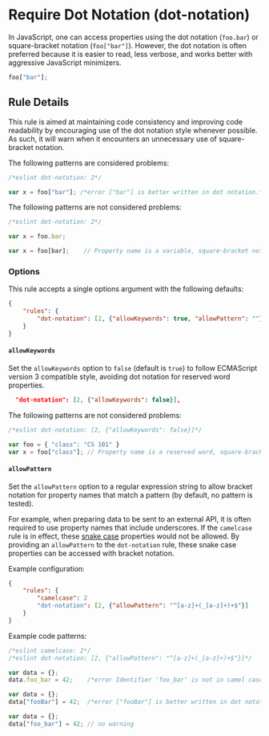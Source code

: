 # Require Dot Notation (dot-notation)

In JavaScript, one can access properties using the dot notation (`foo.bar`) or square-bracket notation (`foo["bar"]`). However, the dot notation is often preferred because it is easier to read, less verbose, and works better with aggressive JavaScript minimizers.

```js
foo["bar"];
```

## Rule Details

This rule is aimed at maintaining code consistency and improving code readability by encouraging use of the dot notation style whenever possible. As such, it will warn when it encounters an unnecessary use of square-bracket notation.

The following patterns are considered problems:

```js
/*eslint dot-notation: 2*/

var x = foo["bar"]; /*error ["bar"] is better written in dot notation.*/
```

The following patterns are not considered problems:

```js
/*eslint dot-notation: 2*/

var x = foo.bar;

var x = foo[bar];    // Property name is a variable, square-bracket notation required
```

### Options

This rule accepts a single options argument with the following defaults:

```json
{
    "rules": {
        "dot-notation": [2, {"allowKeywords": true, "allowPattern": ""}]
    }
}
```

#### `allowKeywords`

Set the `allowKeywords` option to `false` (default is `true`) to follow ECMAScript version 3 compatible style, avoiding dot notation for reserved word properties.

```json
  "dot-notation": [2, {"allowKeywords": false}],
```

The following patterns are not considered problems:

```js
/*eslint dot-notation: [2, {"allowKeywords": false}]*/

var foo = { "class": "CS 101" }
var x = foo["class"]; // Property name is a reserved word, square-bracket notation required
```

#### `allowPattern`

Set the `allowPattern` option to a regular expression string to allow bracket notation for property names that match a pattern (by default, no pattern is tested).

For example, when preparing data to be sent to an external API, it is often required to use property names that include underscores.  If the `camelcase` rule is in effect, these [snake case](http://en.wikipedia.org/wiki/Snake_case) properties would not be allowed.  By providing an `allowPattern` to the `dot-notation` rule, these snake case properties can be accessed with bracket notation.

Example configuration:

```json
{
    "rules": {
        "camelcase": 2
        "dot-notation": [2, {"allowPattern": "^[a-z]+(_[a-z]+)+$"}]
    }
}
```

Example code patterns:

```js
/*eslint camelcase: 2*/
/*eslint dot-notation: [2, {"allowPattern": "^[a-z]+(_[a-z]+)+$"}]*/

var data = {};
data.foo_bar = 42;    /*error Identifier 'foo_bar' is not in camel case.*/

var data = {};
data["fooBar"] = 42;  /*error ["fooBar"] is better written in dot notation.*/

var data = {};
data["foo_bar"] = 42; // no warning
```
